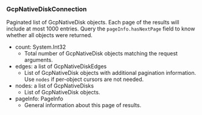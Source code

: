 ### GcpNativeDiskConnection
Paginated list of GcpNativeDisk objects. Each page of the results will include at most 1000 entries. Query the `pageInfo.hasNextPage` field to know whether all objects were returned.

- count: System.Int32
  - Total number of GcpNativeDisk objects matching the request arguments.
- edges: a list of GcpNativeDiskEdges
  - List of GcpNativeDisk objects with additional pagination information. Use `nodes` if per-object cursors are not needed.
- nodes: a list of GcpNativeDisks
  - List of GcpNativeDisk objects.
- pageInfo: PageInfo
  - General information about this page of results.
